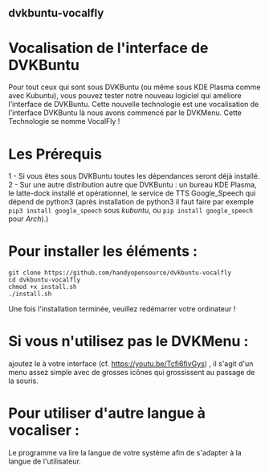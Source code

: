 ## dvkbuntu-vocalfly
# Vocalisation de l'interface de DVKBuntu

Pour tout ceux qui sont sous DVKBuntu (ou même sous KDE Plasma comme avec Kubuntu), vous pouvez tester notre nouveau logiciel qui améliore l'interface de DVKBuntu. Cette nouvelle technologie est une vocalisation de l'interface DVKBuntu là nous avons commencé par le DVKMenu. Cette Technologie se nomme VocalFly !

# Les Prérequis
 1 - Si vous êtes sous DVKBuntu toutes les dépendances seront déjà installé.
 2 - Sur une autre distribution autre que DVKBuntu : un bureau KDE Plasma, le latte-dock installé et opérationnel, le service de TTS Google_Speech qui dépend de python3 (après installation de python3 il faut faire par exemple `pip3 install google_speech` sous *kubuntu*, ou `pip install google_speech` pour *Arch*).)

 
# Pour installer les éléments :
```
git clone https://github.com/handyopensource/dvkbuntu-vocalfly
cd dvkbuntu-vocalfly
chmod +x install.sh
./install.sh
```

Une fois l'installation terminée, veuillez redémarrer votre ordinateur !

# Si vous n'utilisez pas le DVKMenu :
ajoutez le à votre interface (cf. https://youtu.be/Tcfi6fivGys) , il s'agit d'un menu assez simple avec de grosses icônes qui grossissent au passage de la souris.

# Pour utiliser d'autre langue à vocaliser :
Le programme va lire la langue de votre système afin de s'adapter à la langue de l'utilisateur.
